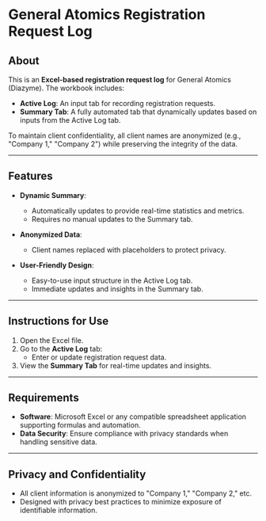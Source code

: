 # General Atomics Registration Request Log

## About
This is an **Excel-based registration request log** for General Atomics (Diazyme). The workbook includes:
- **Active Log**: An input tab for recording registration requests.
- **Summary Tab**: A fully automated tab that dynamically updates based on inputs from the Active Log tab.

To maintain client confidentiality, all client names are anonymized (e.g., "Company 1," "Company 2") while preserving the integrity of the data.

---

## Features
- **Dynamic Summary**:
  - Automatically updates to provide real-time statistics and metrics.
  - Requires no manual updates to the Summary tab.
  
- **Anonymized Data**:
  - Client names replaced with placeholders to protect privacy.

- **User-Friendly Design**:
  - Easy-to-use input structure in the Active Log tab.
  - Immediate updates and insights in the Summary tab.

---

## Instructions for Use
1. Open the Excel file.
2. Go to the **Active Log** tab:
   - Enter or update registration request data.
3. View the **Summary Tab** for real-time updates and insights.

---

## Requirements
- **Software**: Microsoft Excel or any compatible spreadsheet application supporting formulas and automation.
- **Data Security**: Ensure compliance with privacy standards when handling sensitive data.

---

## Privacy and Confidentiality
- All client information is anonymized to "Company 1," "Company 2," etc.
- Designed with privacy best practices to minimize exposure of identifiable information.
